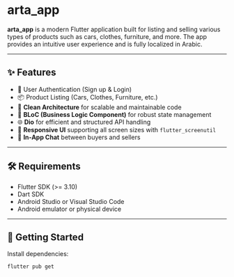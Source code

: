 # arta_app

**arta_app** is a modern Flutter application built for listing and selling various types of products such as cars, clothes, furniture, and more. The app provides an intuitive user experience and is fully localized in Arabic.

---
## ✨ Features

- 🔐 User Authentication (Sign up & Login)
- 📦 Product Listing (Cars, Clothes, Furniture, etc.)
- 🧠 **Clean Architecture** for scalable and maintainable code
- 🔄 **BLoC (Business Logic Component)** for robust state management
- 🌐 **Dio** for efficient and structured API handling
- 📱 **Responsive UI** supporting all screen sizes with `flutter_screenutil`
- 💬 **In-App Chat** between buyers and sellers


---

## 🛠 Requirements

- Flutter SDK (>= 3.10)
- Dart SDK
- Android Studio or Visual Studio Code
- Android emulator or physical device

---

## 🚀 Getting Started

Install dependencies:

```bash
flutter pub get
